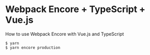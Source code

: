 Webpack Encore + TypeScript + Vue.js
===

How to use Webpack Encore with Vue.js and TypeScript

```
$ yarn
$ yarn encore production
```
